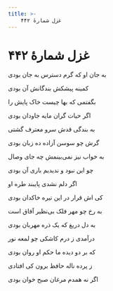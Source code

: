 ```yaml
---
title: >-
    غزل شمارهٔ ۴۴۲
---
```

# غزل شمارهٔ ۴۴۲

<div class="b" id="bn1"><div class="m1"><p>به جان او که گرم دسترس به جان بودی</p></div>
<div class="m2"><p>کمینه پیشکش بندگانش آن بودی</p></div></div>
<div class="b" id="bn2"><div class="m1"><p>بگفتمی که بها چیست خاک پایش را</p></div>
<div class="m2"><p>اگر حیات گران مایه جاودان بودی</p></div></div>
<div class="b" id="bn3"><div class="m1"><p>به بندگی قدش سرو معترف گشتی</p></div>
<div class="m2"><p>گرش چو سوسن آزاده ده زبان بودی</p></div></div>
<div class="b" id="bn4"><div class="m1"><p>به خواب نیز نمی‌بینمش چه جای وصال</p></div>
<div class="m2"><p>چو این نبود و ندیدیم باری آن بودی</p></div></div>
<div class="b" id="bn5"><div class="m1"><p>اگر دلم نشدی پایبند طره او</p></div>
<div class="m2"><p>کی اش قرار در این تیره خاکدان بودی</p></div></div>
<div class="b" id="bn6"><div class="m1"><p>به رخ چو مهر فلک بی‌نظیر آفاق است</p></div>
<div class="m2"><p>به دل دریغ که یک ذره مهربان بودی</p></div></div>
<div class="b" id="bn7"><div class="m1"><p>درآمدی ز درم کاشکی چو لمعه نور</p></div>
<div class="m2"><p>که بر دو دیده ما حکم او روان بودی</p></div></div>
<div class="b" id="bn8"><div class="m1"><p>ز پرده ناله حافظ برون کی افتادی</p></div>
<div class="m2"><p>اگر نه همدم مرغان صبح خوان بودی</p></div></div>